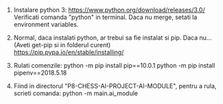 1. Instalare python 3:
https://www.python.org/download/releases/3.0/
Verificati comanda "python" in terminal. Daca nu merge, setati la environment variables.


2. Normal, daca instalati python, ar trebui sa fie instalat si pip. Daca nu...
(Aveti get-pip si in folderul curent)
https://pip.pypa.io/en/stable/installing/


3. Rulati comenzile:
python -m pip install pip==10.0.1
python -m pip install pipenv==2018.5.18


4. Fiind in directorul "P8-CHESS-AI-PROJECT-AI-MODULE", pentru a rula, scrieti comanda:
python -m main.ai_module